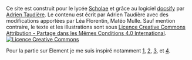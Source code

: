 Ce site est construit pour le lycée [Scholae](https://scholae.fr) et grâce au logiciel [docsify](https://docsify.js.org/) par [Adrien Taudière](https://adrientaudiere.com). Le contenu est écrit par Adrien Taudière avec des modifications apportées par Léa Florentin, Matéo Mulle. Sauf mention contraire, le texte et les illustrations sont sous <a rel="license" href="http://creativecommons.org/licenses/by-sa/4.0/"><a rel="license" href="http://creativecommons.org/licenses/by-sa/4.0/">Licence Creative Commons Attribution -  Partage dans les Mêmes Conditions 4.0 International</a>. <a rel="license" href="http://creativecommons.org/licenses/by-sa/4.0/"><img alt="Licence Creative Commons" style="border-width:0" src="https://i.creativecommons.org/l/by-sa/4.0/80x15.png" /></a>


Pour la partie sur Element je me suis inspiré notamment [1](https://www.snoyman.com/blog/2018/05/guide-to-matrix-riot/), [2](https://zinz.dev/), [3](https://edgeryders.eu/t/matrix-element-and-riot-manual/6430), et [4](https://wiki.iiens.net/tuto_utiliser_matrix_au_quotidien).
